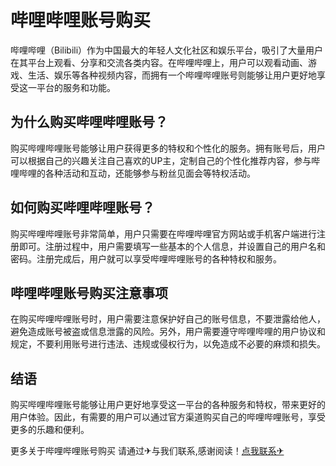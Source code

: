 # 哔哩哔哩账号购买

哔哩哔哩（Bilibili）作为中国最大的年轻人文化社区和娱乐平台，吸引了大量用户在其平台上观看、分享和交流各类内容。在哔哩哔哩上，用户可以观看动画、游戏、生活、娱乐等各种视频内容，而拥有一个哔哩哔哩账号则能够让用户更好地享受这一平台的服务和功能。

## 为什么购买哔哩哔哩账号？

购买哔哩哔哩账号能够让用户获得更多的特权和个性化的服务。拥有账号后，用户可以根据自己的兴趣关注自己喜欢的UP主，定制自己的个性化推荐内容，参与哔哩哔哩的各种活动和互动，还能够参与粉丝见面会等特权活动。

## 如何购买哔哩哔哩账号？

购买哔哩哔哩账号非常简单，用户只需要在哔哩哔哩官方网站或手机客户端进行注册即可。注册过程中，用户需要填写一些基本的个人信息，并设置自己的用户名和密码。注册完成后，用户就可以享受哔哩哔哩账号的各种特权和服务。

## 哔哩哔哩账号购买注意事项

在购买哔哩哔哩账号时，用户需要注意保护好自己的账号信息，不要泄露给他人，避免造成账号被盗或信息泄露的风险。另外，用户需要遵守哔哩哔哩的用户协议和规定，不要利用账号进行违法、违规或侵权行为，以免造成不必要的麻烦和损失。

## 结语

购买哔哩哔哩账号能够让用户更好地享受这一平台的各种服务和特权，带来更好的用户体验。因此，有需要的用户可以通过官方渠道购买自己的哔哩哔哩账号，享受更多的乐趣和便利。

更多关于哔哩哔哩账号购买 请通过✈与我们联系,感谢阅读！[点我联系✈](https://us.G208.com)